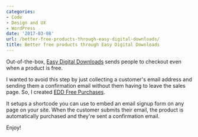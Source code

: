 ```yaml
---
categories:
- Code
- Design and UX
- WordPress
date: '2017-03-08'
url: /better-free-products-through-easy-digital-downloads/
title: Better free products through Easy Digital Downloads
---
```


Out-of-the-box, [Easy Digital Downloads](https://easydigitaldownloads.com/) sends people to checkout even when a product is free.

I wanted to avoid this step by just collecting a customer's email address and sending them a confirmation email without them having to leave the sales page. So, I created [EDD Free Purchases](https://github.com/cferdinandi/gmt-edd-free-purchases).

It setups a shortcode you can use to embed an email signup form on any page on your site. When the customer submits their email, the product is automatically purchased and they're sent a confirmation email.

Enjoy!